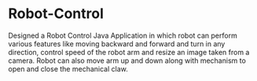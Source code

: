 # Robot-Control
Designed a Robot Control Java Application in which robot can perform various features like moving backward and forward and turn in any direction, control speed of the robot arm and resize an image taken from a camera. Robot can also move arm up and down along with mechanism to open and close the mechanical claw.
